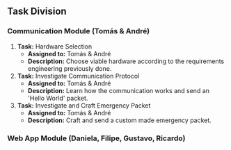 ## Task Division
### Communication Module (Tomás & André)

1. **Task:** Hardware Selection 
    * **Assigned to:** Tomás & André
    * **Description:** Choose viable hardware according to the requirements engineering previously done.
2. **Task:** Investigate Communication Protocol 
    * **Assigned to:** Tomás & André
    * **Description:** Learn how the communication works and send an 'Hello World' packet.
3. **Task:** Investigate and Craft Emergency Packet
    * **Assigned to:** Tomás & André
    * **Description:** Craft and send a custom made emergency packet.


### Web App Module (Daniela, Filipe, Gustavo, Ricardo)